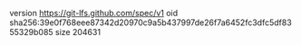 version https://git-lfs.github.com/spec/v1
oid sha256:39e0f768eee87342d20970c9a5b437997de26f7a6452fc3dfc5df8355329b085
size 204631
